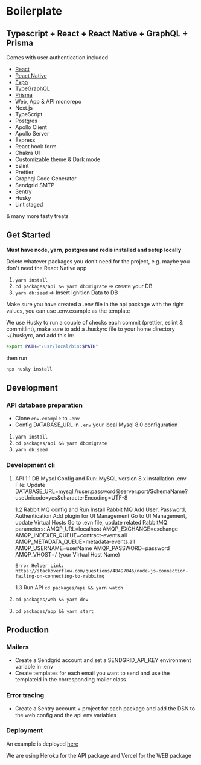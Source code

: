 # Boilerplate

## Typescript + React + React Native + GraphQL + Prisma

Comes with user authentication included

- [React](https://github.com/facebook/react)
- [React Native](https://github.com/facebook/react-native)
- [Expo](https://www.expo.io)
- [TypeGraphQL](https://github.com/19majkel94/type-graphql)
- [Prisma](https://www.prisma.io)
- Web, App & API monorepo
- Next.js
- TypeScript
- Postgres
- Apollo Client
- Apollo Server
- Express
- React hook form
- Chakra UI
- Customizable theme & Dark mode
- Eslint
- Prettier
- Graphql Code Generator
- Sendgrid SMTP
- Sentry
- Husky
- Lint staged

& many more tasty treats

## Get Started

**Must have node, yarn, postgres and redis installed and setup locally**

Delete whatever packages you don't need for the project, e.g. maybe you don't need the React Native app

1. `yarn install`
2. `cd packages/api && yarn db:migrate` => create your DB
3. `yarn db:seed` => Insert Ignition Data to DB

Make sure you have created a .env file in the api package with the right values, you can use .env.example as the template

We use Husky to run a couple of checks each commit (prettier, eslint & commitlint), make sure to add a
.huskyrc file to your home directory ~/.huskyrc, and add this in:

```bash
export PATH="/usr/local/bin:$PATH"
```

then run

```bash
npx husky install
```

## Development
### API database preparation
- Clone `env.example` to `.env`
- Config DATABASE_URL in `.env` your local Mysql 8.0 configuration

1. `yarn install`
2. `cd packages/api && yarn db:migrate`
3. `yarn db:seed`

### Development cli

1.  API
    1.1 DB Mysql Config and Run:
    MySQL version 8.x installation
    .env File: Update DATABASE_URL=mysql://user:password@server:port/SchemaName?useUnicode=yes&characterEncoding=UTF-8

    1.2 Rabbit MQ config and Run
    Install Rabbit MQ
    Add User, Password, Authentication
    Add plugin for UI Management
    Go to UI Management, update Virtual Hosts
    Go to .evn file, update related RabbitMQ parameters:
    AMQP_URL=localhost
    AMQP_EXCHANGE=exchange
    AMQP_INDEXER_QUEUE=contract-events.all
    AMQP_METADATA_QUEUE=metadata-events.all
    AMQP_USERNAME=userName
    AMQP_PASSWORD=password
    AMQP_VHOST=/ (your Virtual Host Name)

        Error Helper Link: https://stackoverflow.com/questions/48497046/node-js-connection-failing-on-connecting-to-rabbitmq

    1.3 Run API `cd packages/api && yarn watch`

2.  `cd packages/web && yarn dev`
3.  `cd packages/app && yarn start`

## Production

### Mailers

- Create a Sendgrid account and set a SENDGRID_API_KEY environment variable in .env
- Create templates for each email you want to send and use the templateId in the corresponding mailer class

### Error tracing

- Create a Sentry account + project for each package and add the DSN to the web config and the api env variables

### Deployment

An example is deployed [here](https://boilerplate.noquarter.co)

We are using Heroku for the API package and Vercel for the WEB package
